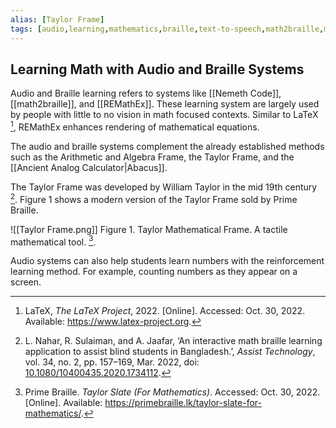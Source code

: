 ```yaml
---
alias: [Taylor Frame]
tags: [audio,learning,mathematics,braille,text-to-speech,math2braille,mathomatic,nemeth-code,REMathEx]
---
```


## Learning Math with Audio and Braille Systems

Audio and Braille learning refers to systems like [[Nemeth Code]], [[math2braille]], and [[REMathEx]]. These learning system are largely used by people with little to no vision in math focused contexts. Similar to LaTeX [^1], REMathEx enhances rendering of mathematical equations.

The audio and braille systems complement the already established methods such as the Arithmetic and Algebra Frame, the Taylor Frame, and the [[Ancient Analog Calculator|Abacus]].

The Taylor Frame was developed by William Taylor in the mid 19th century [^2]. Figure 1 shows a modern version of the Taylor Frame sold by Prime Braille.

![[Taylor Frame.png]]
Figure 1. Taylor Mathematical Frame. A tactile mathematical tool. [^3].

Audio systems can also help students learn numbers with the reinforcement learning method. For example, counting numbers as they appear on a screen.

[^1]: LaTeX, _The LaTeX Project_, 2022. [Online]. Accessed: Oct. 30, 2022. Available: https://www.latex-project.org.
[^2]: L. Nahar, R. Sulaiman, and A. Jaafar, ‘An interactive math braille learning application to assist blind students in Bangladesh.’, _Assist Technology_, vol. 34, no. 2, pp. 157–169, Mar. 2022, doi: [10.1080/10400435.2020.1734112](https://doi.org/10.1080/10400435.2020.1734112).
[^3]: Prime Braille. _Taylor Slate (For Mathematics)_. Accessed: Oct. 30, 2022. [Online]. Available: https://primebraille.lk/taylor-slate-for-mathematics/.